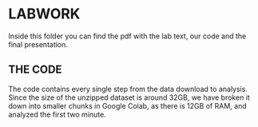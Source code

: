 # LABWORK

Inside this folder you can find the pdf with the lab text, our code and the final presentation.

## THE CODE

The code contains every single step from the data download to analysis.
Since the size of the unzipped dataset is around 32GB, we have broken it down into smaller chunks in Google Colab, as there is 12GB of RAM, and analyzed the first two minute.